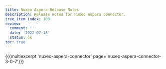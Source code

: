 ```yaml
---
title: Nuxeo Aspera Release Notes
description: Release notes for Nuxeo Aspera Connector.
tree_item_index: 100
review:
  comment: ''
  date: '2022-07-18'
  status: ok
toc: true
---
```


{{{multiexcerpt 'nuxeo-aspera-connector' page='nuxeo-aspera-connector-3-0-7'}}}
